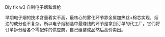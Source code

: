 Diy fix w3
自制电子烟和焊枪


早期电子烟的技术含量着实不高，最核心的雾化环节靠金属加热丝+棉芯实现，烟油的成分也不复杂。所以电子烟制造中最赚钱的环节是拿到订单的代工厂，它们将订单拆分给各个零配件的供应商，自己组装成品然后高价卖出。
